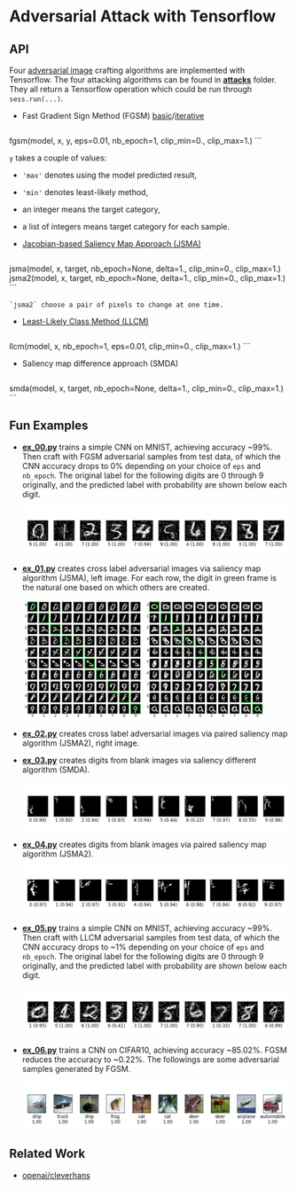 Adversarial Attack with Tensorflow
==================================

## API ##

Four
[adversarial image](http://karpathy.github.io/2015/03/30/breaking-convnets/) crafting
algorithms are implemented with Tensorflow.  The four attacking
algorithms can be found in [**attacks**](./attacks) folder.  They all
return a Tensorflow operation which could be run through
`sess.run(...)`.

- Fast Gradient Sign Method
  (FGSM)
  [basic](https://arxiv.org/abs/1412.6572)/[iterative](https://arxiv.org/abs/1607.02533)

    ```python
fgsm(model, x, y, eps=0.01, nb_epoch=1, clip_min=0., clip_max=1.)
    ```

  `y` takes a couple of values:
  - `'max'` denotes using the model predicted result,
  - `'min'` denotes least-likely method,
  - an integer means the target category,
  - a list of integers means target category for each sample.

- [Jacobian-based Saliency Map Approach (JSMA)](https://arxiv.org/abs/1511.07528)

    ```python
jsma(model, x, target, nb_epoch=None, delta=1., clip_min=0., clip_max=1.)
jsma2(model, x, target, nb_epoch=None, delta=1., clip_min=0., clip_max=1.)
    ```

    `jsma2` choose a pair of pixels to change at one time.

- [Least-Likely Class Method (LLCM)](https://arxiv.org/abs/1607.02533)

    ```python
llcm(model, x, nb_epoch=1, eps=0.01, clip_min=0., clip_max=1.)
    ```

- Saliency map difference approach (SMDA)

    ```python
smda(model, x, target, nb_epoch=None, delta=1., clip_min=0., clip_max=1.)
    ```

## Fun Examples ##

- [**ex_00.py**](./ex_00.py) trains a simple CNN on MNIST, achieving
  accuracy ~99%.  Then craft with FGSM adversarial samples from test
  data, of which the CNN accuracy drops to 0% depending on your choice
  of `eps` and `nb_epoch`.  The original label for the following
  digits are 0 through 9 originally, and the predicted label with
  probability are shown below each digit.

    ![ex_00](./img/ex_00.png?raw=true "fgsm digits")

- [**ex_01.py**](./ex_01.py) creates cross label adversarial images
  via saliency map algorithm (JSMA), left image.  For each row, the
  digit in green frame is the natural one based on which others are
  created.

    <img src="./img/ex_01.png" width="45%">
    <img src="./img/ex_02.png" width="45%">

- [**ex_02.py**](./ex_02.py) creates cross label adversarial images
  via paired saliency map algorithm (JSMA2), right image.

- [**ex_03.py**](./ex_03.py) creates digits from blank images via
  saliency different algorithm (SMDA).

    ![ex_03](./img/ex_03.png?raw=true "digits from scratch")

- [**ex_04.py**](./ex_04.py) creates digits from blank images via
  paired saliency map algorithm (JSMA2).

    ![ex_04](./img/ex_04.png?raw=true "digits from scratch")

- [**ex_05.py**](./ex_05.py) trains a simple CNN on MNIST, achieving
  accuracy ~99%.  Then craft with LLCM adversarial samples from test
  data, of which the CNN accuracy drops to ~1% depending on your
  choice of `eps` and `nb_epoch`.  The original label for the
  following digits are 0 through 9 originally, and the predicted label
  with probability are shown below each digit.

    ![ex_05](./img/ex_05.png?raw=true "llcm digits")

- [**ex_06.py**](./ex_06.py) trains a CNN on CIFAR10, achieving
  accuracy ~85.02%.  FGSM reduces the accuracy to ~0.22%.  The
  followings are some adversarial samples generated by FGSM.

    ![ex_06](./img/ex_06.png?raw=true "fgsm cifar10")

## Related Work ##

- [openai/cleverhans](https://github.com/openai/cleverhans)
